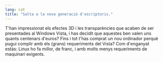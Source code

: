 ```yaml
---
lang: cat
title: "Salta a la nova generació d'escriptoris."
---
```



T'han impressionat els efectes 3D i les transparències que acaben de ser presentades al Windows Vista, i has decidit que aquestes ben 
valen uns quants centenars d'euros? Fins i tot t'has comprat un nou ordinador perquè pugui complir amb els (grans) requeriments del 
Vista? Com d'enganyat estàs: Linux ho fa millor, de franc, i amb molts menys requeriments de maquinari exigents.


<? all_video_ids_from_file ();?>





